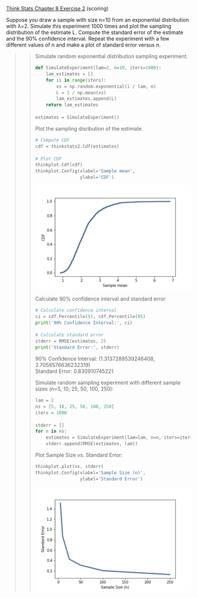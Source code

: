 [Think Stats Chapter 8 Exercise 2](http://greenteapress.com/thinkstats2/html/thinkstats2009.html#toc77) (scoring)  

Suppose you draw a sample with size n=10 from an exponential distribution with λ=2. Simulate this experiment 1000 times and plot the sampling distribution of the estimate L. Compute the standard error of the estimate and the 90% confidence interval.
Repeat the experiment with a few different values of n and make a plot of standard error versus n.  

>> Simulate random exponential distribution sampling experiment.
>> ```python
>> def SimulateExperiment(lam=2, n=10, iters=1000):
>>     lam_estimates = []
>>     for ii in range(iters):
>>         xs = np.random.exponential(1 / lam, n)
>>         L = 1 / np.mean(xs)
>>         lam_estimates.append(L)
>>     return lam_estimates
>>
>> estimates = SimulateExperiment()
>> ```
>> 
>> Plot the sampling disribution of the estimate.
>> ```python
>> # Compute CDF
>> cdf = thinkstats2.Cdf(estimates)
>>
>> # Plot CDF
>> thinkplot.Cdf(cdf)
>> thinkplot.Config(xlabel='Sample mean',
>>                  ylabel='CDF')
>> ```
>>
>> ![sampling_dist.png](8-2-sampling_dist.png)
>>
>> Calculate 90% confidence interval and standard error
>> ```python
>> # Calculate confidence interval
>> ci = cdf.Percentile(5), cdf.Percentile(95)
>> print('90% Confidence Interval:', ci)
>> 
>> # Calculate standard error
>> stderr = RMSE(estimates, 2)
>> print('Standard Error:', stderr)
>> ```
>> 90% Confidence Interval: (1.3137289539246408, 3.7058576636232319)  
>> Standard Error: 0.830910745221
>>
>> Simulate random sampling experiment with different sample sizes (n=5, 10, 25, 50, 100, 250):
>> ```python
>> lam = 2
>> ns = [5, 10, 25, 50, 100, 250]
>> iters = 1000
>>
>> stderr = []
>> for n in ns:
>>     estimates = SimulateExperiment(lam=lam, n=n, iters=iters)
>>     stderr.append(RMSE(estimates, lam))
>> ```
>>
>> Plot Sample Size vs. Standard Error:
>> ```python
>> thinkplot.plot(ns, stderr)
>> thinkplot.Config(xlabel='Sample Size (n)',
>>                  ylabel='Standard Error')
>> ```
>>
>> ![size_vs_stderr.png](8-2-size_vs_stderr.png)
>>

